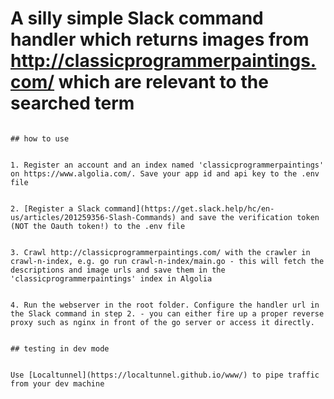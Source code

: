 # A silly simple Slack command handler which returns images from http://classicprogrammerpaintings.com/ which are relevant to the searched term
                                                                                           
                                                                                           ## how to use
                                                                                           
                                                                                           1. Register an account and an index named 'classicprogrammerpaintings' on https://www.algolia.com/. Save your app id and api key to the .env file
                                                                                           
                                                                                           2. [Register a Slack command](https://get.slack.help/hc/en-us/articles/201259356-Slash-Commands) and save the verification token (NOT the Oauth token!) to the .env file
                                                                                           
                                                                                           3. Crawl http://classicprogrammerpaintings.com/ with the crawler in crawl-n-index, e.g. go run crawl-n-index/main.go - this will fetch the descriptions and image urls and save them in the 'classicprogrammerpaintings' index in Algolia
                                                                                           
                                                                                           4. Run the webserver in the root folder. Configure the handler url in the Slack command in step 2. - you can either fire up a proper reverse proxy such as nginx in front of the go server or access it directly.
                                                                                           
                                                                                           ## testing in dev mode
                                                                                           
                                                                                           Use [Localtunnel](https://localtunnel.github.io/www/) to pipe traffic from your dev machine